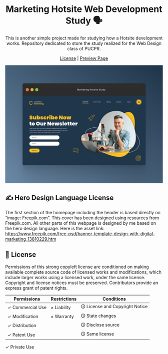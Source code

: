<h1 align="center">Marketing Hotsite Web Development Study 🗣</h1>

<p align="center">
  This is another simple project made for studying how a Hotsite development works. Repository dedicated to store the study realized for the Web Design class of PUCPR.
</p>

<p align="center">
  <a href="./LICENSE">License</a> | <a href="https://condescending-heisenberg-4f8cd6.netlify.app/">Preview Page</a>
</p>

<img src="./Sample.png" alt="Marketing Hotsite study working">

## ✍️ Hero Design Language License

The first section of the homepage including the header is based directly on “image: Freepik.com”. This cover has been designed using resources from Freepik.com. All other parts of this webpage is designed by me based on the hero design language. Here is the asset link: https://www.freepik.com/free-psd/banner-template-design-with-digital-marketing_13810229.htm

## 📄 License

Permissions of this strong copyleft license are conditioned on making available complete source code of licensed works and modifications, which include larger works using a licensed work, under the same license. Copyright and license notices must be preserved. Contributors provide an express grant of patent rights.

| Permissions | Restrictions | Conditions
| --- | --- | --- 
&check; Commercial Use | &times; Liability | &#x1f6c8; License and Copyright Notice
&check; Modification   | &times; Warranty | &#x1f6c8; State changes
&check; Distribution |  | &#x1f6c8; Disclose source
&check; Patent Use |  | &#x1f6c8; Same license
&check; Private Use
